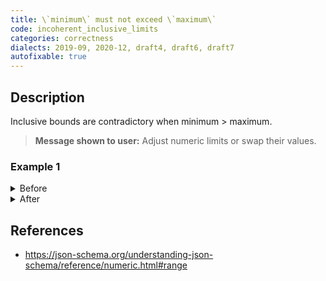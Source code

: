 ```yaml
---
title: \`minimum\` must not exceed \`maximum\`
code: incoherent_inclusive_limits
categories: correctness
dialects: 2019-09, 2020-12, draft4, draft6, draft7
autofixable: true
---
```


## Description
Inclusive bounds are contradictory when minimum > maximum.

> **Message shown to user:**
> Adjust numeric limits or swap their values.

### Example 1
<details><summary>Before</summary>

```json
{
  "type": "number",
  "maximum": 5,
  "minimum": 10
}
```
</details>

<details><summary>After</summary>

```json
{
  "type": "number",
  "maximum": 10,
  "minimum": 5
}
```
</details>

## References
* <https://json-schema.org/understanding-json-schema/reference/numeric.html#range>

